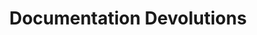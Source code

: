 ---
layout: 'layouts/home.liquid'
title: Documentation Devolutions
description: Besoin d'aide? Voici la couverture complète de tous les produits, modules et outils connexes de Devolutions.
cards:
  - name: rdm
    links:
      - name: Qu'est-ce que Remote Desktop Manager?
        url: /fr/rdm/overview/what-is-rdm/
      - name: Premiers pas
        url: /fr/rdm/getting-started/
      - name: Installation
        url: /fr/rdm/installation/client/
      - name: Gestion des accès privilégiés
        url: /fr/rdm/privileged-access-management/
  - name: rdm/mac
    links:
      - name: Qu'est-ce que Remote Desktop Manager (macOS)?
        url: /fr/rdm/mac/overview/what-is-rdm/
      - name: Premiers pas
        url: /fr/rdm/mac/getting-started/
      - name: Installation
        url: /fr/rdm/mac/installation/client/
      - name: Gestion des accès privilégiés
        url: /fr/rdm/mac/privileged-access-management/
  - name: server
    links:
      - name: Qu'est-ce que Devolutions Server?
        url: /fr/server/overview/what-is-server/
      - name: Premiers pas
        url: /fr/server/getting-started/
      - name: Installation
        url: /fr/server/installation/
  - name: hub
    links:
      - name: Qu'est-ce que Devolutions Hub Business?
        url: /fr/hub/overview/what-is-hub/
      - name: Premiers pas dans Hub Business
        url: /fr/hub/getting-started/get-started-hub-business/
      - name: Introduction au SSO avec Hub Business
        url: /fr/hub/getting-started/get-started-sso-hub-business/
      - name: Compte Devolutions
        url: /fr/cloud/devolutions-account/
      - name: Gestion des accès privilégiés
        url: /fr/hub/privileged-access-management/
  - name: gateway
    links:
      - name: Devolutions Server
        url: /fr/server/dgw/overview/
      - name: Devolutions Hub
        url: /fr/hub/dgw/overview/
      - name: Base de connaissances de Devolutions
        url: /fr/kb/devolutions-gateway/
  - name: kb
    links:
      - name: Devolutions Knowledge Base
        url: /fr/kb/devolutions-customer-success/
      - name: Remote Desktop Manager (Windows)
        url: /fr/kb/remote-desktop-manager/
      - name: Remote Desktop Manager (macOS)
        url: /fr/kb/remote-desktop-manager-macos/
      - name: Remote Desktop Manager (mobile)
        url: /fr/kb/remote-desktop-manager-mobile/
      - name: Devolutions Server
        url: /fr/kb/devolutions-server/
      - name: Devolutions Hub Business
        url: /fr/kb/hub-business/
      - name: Devolutions Hub Personal
        url: /fr/kb/hub-personal/
      - name: Devolutions PowerShell Modules
        url: /fr/kb/devolutions-powershell/
      - name: Devolutions Gateway
        url: /fr/kb/devolutions-gateway/
      - name: Module d'extension Workspace
        url: /fr/kb/workspace-browser-extension/
      - name: Devolutions Workspace
        url: /fr/kb/devolutions-workspace/
---
